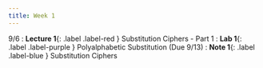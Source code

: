 ```yaml
---
title: Week 1
---
```


9/6
: **Lecture 1**{: .label .label-red } Substitution Ciphers - Part 1
: **Lab 1**{: .label .label-purple } Polyalphabetic Substitution (Due 9/13)
: **Note 1**{: .label .label-blue } Substitution Ciphers